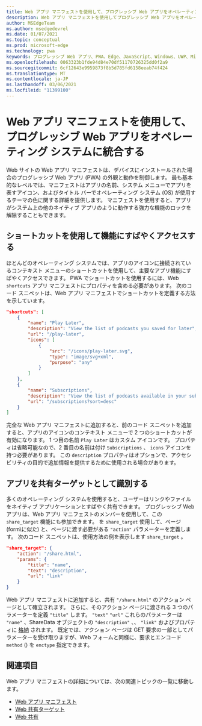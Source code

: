 ```yaml
---
title: Web アプリ マニフェストを使用して、プログレッシブ Web アプリをオペレーティング システムに統合する
description: Web アプリ マニフェストを使用してプログレッシブ Web アプリをオペレーティング システムに統合する方法について説明します。
author: MSEdgeTeam
ms.author: msedgedevrel
ms.date: 01/07/2021
ms.topic: conceptual
ms.prod: microsoft-edge
ms.technology: pwa
keywords: プログレッシブ Web アプリ、PWA、Edge、JavaScript、Windows、UWP、Microsoft Store
ms.openlocfilehash: 0063323b1fde94d84e70df51170726325dd0f2a9
ms.sourcegitcommit: 6cf12643e9959873f8b5d785fd6158eeab74f424
ms.translationtype: MT
ms.contentlocale: ja-JP
ms.lasthandoff: 03/06/2021
ms.locfileid: "11399100"
---
```

# <a name="use-the-web-app-manifest-to-integrate-your-progressive-web-app-into-the-operating-system"></a>Web アプリ マニフェストを使用して、プログレッシブ Web アプリをオペレーティング システムに統合する

Web サイトの Web アプリ マニフェストは、デバイスにインストールされた場合のプログレッシブ Web アプリ \(PWA\) の外観と動作を制御します。  最も基本的なレベルでは、マニフェストはアプリの名前、システム メニューでアプリを表すアイコン、およびタイトル バーでオペレーティング システム \(OS\) が使用するテーマの色に関する詳細を提供します。  マニフェストを使用すると、アプリがシステム上の他のネイティブ アプリのように動作する強力な機能のロックを解除することもできます。  

## <a name="use-shortcuts-to-provide-quick-access-to-features"></a>ショートカットを使用して機能にすばやくアクセスする  

ほとんどのオペレーティング システムでは、アプリのアイコンに接続されているコンテキスト メニューのショートカットを使用して、主要なアプリ機能にすばやくアクセスできます。  PWA でショートカットを使用するには、Web `shortcuts` アプリ マニフェストにプロパティを含める必要があります。  次のコード スニペットは、Web アプリ マニフェストでショートカットを定義する方法を示しています。  

```json
"shortcuts": [
    {
        "name": "Play Later",
        "description": "View the list of podcasts you saved for later",
        "url": "/play-later",
        "icons": [
            {
                "src": "/icons/play-later.svg",
                "type": "image/svg+xml",
                "purpose": "any"
            }
        ]
    },
    {
        "name": "Subscriptions",
        "description": "View the list of podcasts available in your subscription",
        "url": "/subscriptions?sort=desc"
    }
]
```  

完全な Web アプリ マニフェストに追加すると、前のコード スニペットを追加すると、アプリのアイコンのコンテキスト メニューで 2 つのショートカットが有効になります。  1 つ目の名前 `Play Later` はカスタム アイコンです。  プロパティは省略可能なので、2 番目の名前は付け `Subscriptions` 、 `icons` アイコンを持つ必要があります。  この `description` プロパティはオプションで、アクセシビリティの目的で追加情報を提供するために使用される場合があります。  

## <a name="identify-your-app-as-a-share-target"></a>アプリを共有ターゲットとして識別する

多くのオペレーティング システムを使用すると、ユーザーはリンクやファイルをネイティブ アプリケーションとすばやく共有できます。 プログレッシブ Web アプリは、Web アプリ マニフェストのメンバーを使用して、この `share_target` 機能にも参加できます。  を `share_target` 使用して、ページ \(form\に似た) と、ページに渡す必要がある `"action"` パラメーターを定義します。  次のコード スニペットは、使用方法の例を表示します `share_target` 。

```json
"share_target": {
    "action": "/share.html",
    "params": {
        "title": "name",
        "text": "description",
        "url": "link"
    }
}
```

Web アプリ マニフェストに追加すると、共有 `"/share.html"` のアクション ページとして確立されます。 さらに、そのアクション ページに渡される 3 つのパラメーターを定義 `"title"` します。 `"text"` `"url"`  これらのパラメーターは `"name"` 、ShareData オブジェクトの `"description"` 、、 `"link"` およびプロパティに [格納][GitHubWicgWebShareDomSharedata] されます。  既定では、アクション ページは GET 要求の一部としてパラメーターを受け取りますが、Web フォームと同様に、要求とエンコード `method` \(\) を `enctype` 指定できます。

## <a name="see-also"></a>関連項目  

Web アプリ マニフェストの詳細については、次の関連トピックの一覧に移動します。  

*   [Web アプリ マニフェスト][MDNWebAppManifests]  
*   [Web 共有ターゲット][GitHubWicgWebShareTarget]
*   [Web 共有][GithubW3cWebShare]
    
<!-- links -->  

[MDNWebAppManifests]: https://developer.mozilla.org/docs/Web/Manifest "Web アプリ のマニフェスト|MDN"  

[GitHubWicgWebShareTarget]: https://wicg.github.io/web-share-target "Web 共有ターゲット API |WICG"
[GitHubWicgWebShareDomSharedata]: https://wicg.github.io/web-share#dom-sharedata "ShareData ディクショナリ - Web Share API |WICG"  

[GithubW3cWebShare]: https://w3c.github.io/web-share/ "Web 共有 API |WICG"
